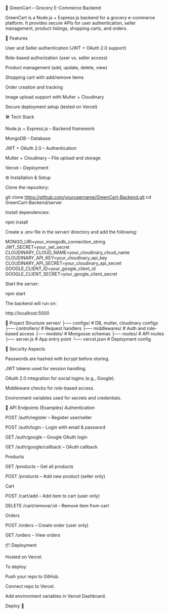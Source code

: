 🛒 GreenCart – Grocery E-Commerce Backend

GreenCart is a Node.js + Express.js backend for a grocery e-commerce platform. It provides secure APIs for user authentication, seller management, product listings, shopping carts, and orders.

🚀 Features

User and Seller authentication (JWT + OAuth 2.0 support)

Role-based authorization (user vs. seller access)

Product management (add, update, delete, view)

Shopping cart with add/remove items

Order creation and tracking

Image upload support with Multer + Cloudinary

Secure deployment setup (tested on Vercel)

🛠 Tech Stack

Node.js + Express.js – Backend framework

MongoDB – Database

JWT + OAuth 2.0 – Authentication

Multer + Cloudinary – File upload and storage

Vercel – Deployment

⚙️ Installation & Setup

Clone the repository:

git clone https://github.com/yourusername/GreenCart-Backend.git
cd GreenCart-Backend/server


Install dependencies:

npm install


Create a .env file in the server/ directory and add the following:

MONGO_URI=your_mongodb_connection_string
JWT_SECRET=your_jwt_secret
CLOUDINARY_CLOUD_NAME=your_cloudinary_cloud_name
CLOUDINARY_API_KEY=your_cloudinary_api_key
CLOUDINARY_API_SECRET=your_cloudinary_api_secret
GOOGLE_CLIENT_ID=your_google_client_id
GOOGLE_CLIENT_SECRET=your_google_client_secret


Start the server:

npm start


The backend will run on:

http://localhost:5000

📂 Project Structure
server/
├── configs/         # DB, multer, cloudinary configs
├── controllers/     # Request handlers
├── middlewares/     # Auth and role-based access
├── models/          # Mongoose schemas
├── routes/          # API routes
├── server.js        # App entry point
└── vercel.json      # Deployment config

🔐 Security Aspects

Passwords are hashed with bcrypt before storing.

JWT tokens used for session handling.

OAuth 2.0 integration for social logins (e.g., Google).

Middleware checks for role-based access.

Environment variables used for secrets and credentials.

📖 API Endpoints (Examples)
Authentication

POST /auth/register – Register user/seller

POST /auth/login – Login with email & password

GET /auth/google – Google OAuth login

GET /auth/google/callback – OAuth callback

Products

GET /products – Get all products

POST /products – Add new product (seller only)

Cart

POST /cart/add – Add item to cart (user only)

DELETE /cart/remove/:id – Remove item from cart

Orders

POST /orders – Create order (user only)

GET /orders – View orders

📦 Deployment

Hosted on Vercel.

To deploy:

Push your repo to GitHub.

Connect repo to Vercel.

Add environment variables in Vercel Dashboard.

Deploy 🎉
